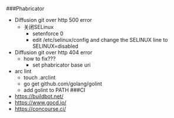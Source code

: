 ###Phabricator
* Diffusion git over http 500 error
    * 关闭SELinux
        * setenforce 0
        * edit /etc/selinux/config and change the SELINUX line to SELINUX=disabled
* Diffusion git over http 404 error
    * how to fix???
        * set phabricator base uri
* arc lint
    * touch .arclint 
    * go get github.com/golang/golint
    * add golint to PATH
###CI
* https://buildbot.net/
* https://www.gocd.io/
* https://concourse.ci/
